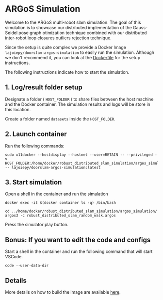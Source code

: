 # ARGoS Simulation

Welcome to the ARGoS multi-robot slam simulation.
The goal of this simulation is to showcase our distributed implementation of the
Gauss-Seidel pose graph otimization technique combined with our distributed 
inter-robot loop closures outliers rejection technique. 

Since the setup is quite complex we provide a Docker Image 
`lajoiepy/doorslam-argos-simulation` to easily run the simulation. Although we
don't recommend it, you can look at the [Dockerfile](https://github.com/lajoiepy/robust_distributed_slam_simulation/blob/master/docker/devel/Dockerfile) for the setup 
instructions.

The following instructions indicate how to start the simulation.
## 1. Log/result folder setup
Designate a folder ( `HOST_FOLDER` ) to share files between the host machine and 
the Docker container. The simulation results and logs will be store in this location.


Create a folder named `datasets` inside the `HOST_FOLDER`.

## 2. Launch container
Run the following commands:
```
sudo x11docker --hostdisplay --hostnet --user=RETAIN -- --privileged -v HOST_FOLDER:/home/docker/robust_distributed_slam_simulation/argos_simulation/log -- lajoiepy/doorslam-argos-simulation:latest
```

## 3. Start simulation
Open a shell in the container and run the simulation
```
docker exec -it $(docker container ls -q) /bin/bash
```

```
cd ../home/docker/robust_distributed_slam_simulation/argos_simulation/
argos3 -c robust_distributed_slam_random_walk.argos
```

Press the simulator play button.

[//]: # (## Simulation Explanations
Visual output
The simulation presents 
ARGoS logs
log file results)

## Bonus: If you want to edit the code and configs
Start a shell in the container and run the following command that will start VSCode.
```
code --user-data-dir
```

## Details
More details on how to build the image are available [here](simulation_details.md).
